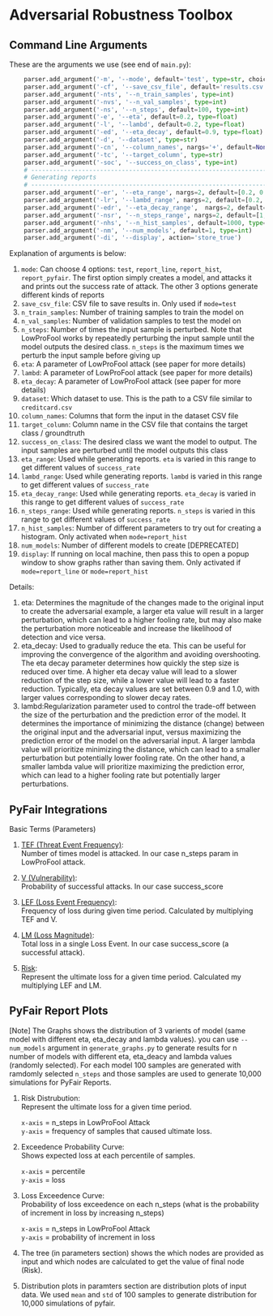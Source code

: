 # Adversarial Robustness Toolbox

## Command Line Arguments
These are the arguments we use (see end of `main.py`):
```python
    parser.add_argument('-m', '--mode', default='test', type=str, choices=['test', 'report_line', 'report_hist', 'report_pyfair'])
    parser.add_argument('-cf', '--save_csv_file', default='results.csv')
    parser.add_argument('-nts', '--n_train_samples', type=int)
    parser.add_argument('-nvs', '--n_val_samples', type=int)
    parser.add_argument('-ns', '--n_steps', default=100, type=int)
    parser.add_argument('-e', '--eta', default=0.2, type=float)
    parser.add_argument('-l', '--lambd', default=0.2, type=float)
    parser.add_argument('-ed', '--eta_decay', default=0.9, type=float)
    parser.add_argument('-d', '--dataset', type=str)
    parser.add_argument('-cn', '--column_names', nargs='+', default=None)
    parser.add_argument('-tc', '--target_column', type=str)
    parser.add_argument('-soc', '--success_on_class', type=int)
    # -----------------------------------------------------------------
    # Generating reports
    # -----------------------------------------------------------------
    parser.add_argument('-er', '--eta_range', nargs=2, default=[0.2, 0.5], type=float)
    parser.add_argument('-lr', '--lambd_range', nargs=2, default=[0.2, 0.5], type=float)
    parser.add_argument('-edr', '--eta_decay_range',  nargs=2, default=[0.5, 0.9], type=float)
    parser.add_argument('-nsr', '--n_steps_range', nargs=2, default=[1, 10], type=int)
    parser.add_argument('-nhs', '--n_hist_samples', default=1000, type=int)
    parser.add_argument('-nm', '--num_models', default=1, type=int)
    parser.add_argument('-di', '--display', action='store_true')
```

Explanation of arguments is below:
1. `mode`: Can choose 4 options: `test`, `report_line`, `report_hist`, `report_pyfair`. The first option simply creates a model, and attacks it and prints out the success rate of attack. The other 3 options generate different kinds of reports
2. `save_csv_file`: CSV file to save results in. Only used if `mode=test`
3. `n_train_samples`: Number of training samples to train the model on
4. `n_val_samples`: Number of validation samples to test the model on
5. `n_steps`: Number of times the input sample is perturbed. Note that LowProFool works by repeatedly perturbing the input sample until the model outputs the desired class. `n_steps` is the maximum times we perturb the input sample before giving up
6. `eta`: A parameter of LowProFool attack (see paper for more details)
7. `lambd`: A parameter of LowProFool attack (see paper for more details)
8. `eta_decay`: A parameter of LowProFool attack (see paper for more details)
9. `dataset`: Which dataset to use. This is the path to a CSV file similar to `creditcard.csv`
10. `column_names`: Columns that form the input in the dataset CSV file
11. `target_column`: Column name in the CSV file that contains the target class / groundtruth
12. `success_on_class`: The desired class we want the model to output. The input samples are perturbed until the model outputs this class
13. `eta_range`: Used while generating reports. `eta` is varied in this range to get different values of `success_rate`
14. `lambd_range`: Used while generating reports. `lambd` is varied in this range to get different values of `success_rate`
15. `eta_decay_range`: Used while generating reports. `eta_decay` is varied in this range to get different values of `success_rate`
16. `n_steps_range`: Used while generating reports. `n_steps` is varied in this range to get different values of `success_rate`
17. `n_hist_samples`: Number of different parameters to try out for creating a histogram. Only activated when `mode=report_hist`
18. `num_models`: Number of different models to create [DEPRECATED]
19. `display`: If running on local machine, then pass this to open a popup window to show graphs rather than saving them. Only activated if `mode=report_line` or `mode=report_hist`

Details:
1. eta: Determines the magnitude of the changes made to the original input to create the adversarial example, a larger eta value will result in a larger perturbation, which can lead to a higher fooling rate, but may also make the perturbation more noticeable and increase the likelihood of detection and vice versa.
2. eta_decay: Used to gradually reduce the eta. This can be useful for improving the convergence of the algorithm and avoiding overshooting. The eta decay  parameter determines how quickly the step size is reduced over time. A higher eta decay value will lead to a slower reduction of the step size, while a lower value will lead to a faster reduction. Typically, eta decay values are set between 0.9 and 1.0, with larger values corresponding to slower decay rates.
3. lambd:Regularization parameter used to control the trade-off between the size of the perturbation and the prediction error of the model. It determines the importance of minimizing the distance (change) between the original input and the adversarial input, versus maximizing the prediction error of the model on the adversarial input. A larger lambda value will prioritize minimizing the distance, which can lead to a smaller perturbation but potentially lower fooling rate. On the other hand, a smaller lambda value will prioritize maximizing the prediction error, which can lead to a higher fooling rate but potentially larger perturbations.

## PyFair Integrations

Basic Terms (Parameters)

1.  [TEF (Threat Event Frequency)](https://pyfair.readthedocs.io/en/latest/#threat-event-frequency-tef):</br> 
    Number of times model is attacked. In our case n_steps param in LowProFool attack.
2.  [V (Vulnerability)](https://pyfair.readthedocs.io/en/latest/#vulnerability-v):</br>
    Probability of successful attacks. In our case success_score

3.  [LEF (Loss Event Frequency)](https://pyfair.readthedocs.io/en/latest/#loss-event-frequency-lef):</br>
    Frequency of loss during given time period. Calculated by multiplying TEF and V.
4.  [LM (Loss Magnitude)](https://pyfair.readthedocs.io/en/latest/#loss-magnitude-lm):</br>
    Total loss in a single Loss Event. In our case success_score (a successful attack).
5.  [Risk](https://pyfair.readthedocs.io/en/latest/#risk-r):</br>
    Represent the ultimate loss for a given time period. Calculated my multiplying LEF and LM.

## PyFair Report Plots

[Note] The Graphs shows the distribution of 3 varients of model (same model with different eta, eta_decay and lambda values). you can use `--num_models` argument in `generate_graphs.py` to generate results for n number of models with different eta, eta_deacy and lambda values (randomly selected). For each model 100 samples are generated with ramdomly selected `n_steps` and those samples are used to generate 10,000 simulations for PyFair Reports.

1.  Risk Distrubution:</br>
    Represent the ultimate loss for a given time period. 

    `x-axis` = n_steps in LowProFool Attack </br>
    `y-axis` = frequency of samples that caused ultimate loss.

2.  Exceedence Probability Curve: </br>
    Shows expected loss at each percentile of samples.

    `x-axis` = percentile </br>
    `y-axis` = loss

3.  Loss Exceedence Curve: </br>
    Probability of loss exceedence on each n_steps (what is the probability of increment in loss by increasing n_steps)

    `x-axis` = n_steps in LowProFool Attack</br>
    `y-axis` = probability of increment in loss

4. The tree (in parameters section) shows the which nodes are provided as input and which nodes are calculated to get the value of final node (Risk). 

5. Distribution plots in paramters section are distribution plots of input data. We used `mean` and `std` of 100 samples to generate distribution for 10,000 simulations of pyfair. 

